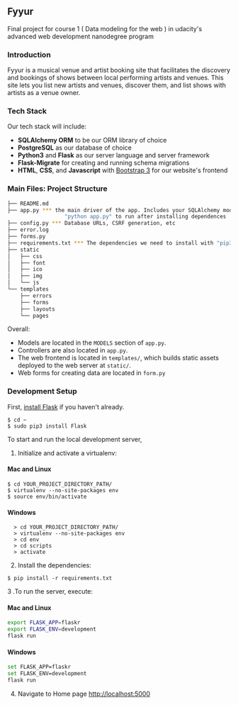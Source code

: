 Fyyur
-----
Final project for course 1 ( Data modeling for the web ) in udacity's advanced web development nanodegree program

### Introduction

Fyyur is a musical venue and artist booking site that facilitates the discovery and bookings of shows between local performing artists and venues. This site lets you list new artists and venues, discover them, and list shows with artists as a venue owner.



### Tech Stack

Our tech stack will include:

* **SQLAlchemy ORM** to be our ORM library of choice
* **PostgreSQL** as our database of choice
* **Python3** and **Flask** as our server language and server framework
* **Flask-Migrate** for creating and running schema migrations
* **HTML**, **CSS**, and **Javascript** with [Bootstrap 3](https://getbootstrap.com/docs/3.4/customize/) for our website's frontend

### Main Files: Project Structure

  ```sh
  ├── README.md
  ├── app.py *** the main driver of the app. Includes your SQLAlchemy models.
                    "python app.py" to run after installing dependences
  ├── config.py *** Database URLs, CSRF generation, etc
  ├── error.log
  ├── forms.py 
  ├── requirements.txt *** The dependencies we need to install with "pip3 install -r requirements.txt"
  ├── static
  │   ├── css 
  │   ├── font
  │   ├── ico
  │   ├── img
  │   └── js
  └── templates
      ├── errors
      ├── forms
      ├── layouts
      └── pages
  ```

Overall:
* Models are located in the `MODELS` section of `app.py`.
* Controllers are also located in `app.py`.
* The web frontend is located in `templates/`, which builds static assets deployed to the web server at `static/`.
* Web forms for creating data are located in `form.py`


### Development Setup

First, [install Flask](http://flask.pocoo.org/docs/1.0/installation/#install-flask) if you haven't already.

  ```
  $ cd ~
  $ sudo pip3 install Flask
  ```

To start and run the local development server,

1. Initialize and activate a virtualenv:
#### Mac and Linux
  ```
  $ cd YOUR_PROJECT_DIRECTORY_PATH/
  $ virtualenv --no-site-packages env
  $ source env/bin/activate
  ```
#### Windows
```
  > cd YOUR_PROJECT_DIRECTORY_PATH/
  > virtualenv --no-site-packages env
  > cd env
  > cd scripts
  > activate
  ```

2. Install the dependencies:
  ```
  $ pip install -r requirements.txt
  ```


3 .To run the server, execute:
#### Mac and Linux

```bash
export FLASK_APP=flaskr
export FLASK_ENV=development
flask run
```

#### Windows

```bash
set FLASK_APP=flaskr
set FLASK_ENV=development
flask run
  ```

4. Navigate to Home page [http://localhost:5000](http://localhost:5000)
